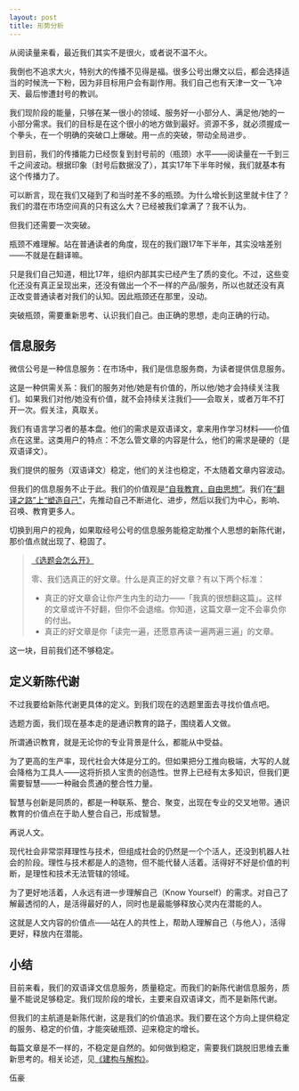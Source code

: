 ```yaml
---
layout: post
title: 形势分析
---
```


从阅读量来看，最近我们其实不是很火，或者说不温不火。

我倒也不追求大火，特别大的传播不见得是福。很多公号出爆文以后，都会选择适当的时候洗一下粉，因为非目标用户会有副作用。我们自己也有天津一文一飞冲天、最后惨遭封号的教训。

我们现阶段的能量，只够在某一很小的领域、服务好一小部分人、满足他/她的一小部分需求。我们的目标是在这个很小的地方做到最好。资源不多，就必须握成一个拳头，在一个明确的突破口上爆破。用一点的突破，带动全局进步。

到目前，我们的传播能力已经恢复到封号前的（瓶颈）水平——阅读量在一千到三千之间波动。根据印象（封号后数据没了），其实17年下半年时候，我们就基本有这个传播力了。

可以断言，现在我们又碰到了和当时差不多的瓶颈。为什么增长到这里就卡住了？我们的潜在市场空间真的只有这么大？已经被我们拿满了？我不认为。

但我们还需要一次突破。

瓶颈不难理解。站在普通读者的角度，现在的我们跟17年下半年，其实没啥差别——不就是在翻译嘛。

只是我们自己知道，相比17年，组织内部其实已经产生了质的变化。不过，这些变化还没有真正呈现出来，还没有做出一个不一样的产品/服务，所以也就还没有真正改变普通读者对我们的认知。因此瓶颈还在那里，没动。

突破瓶颈，需要重新思考、认识我们自己。由正确的思想，走向正确的行动。

## 信息服务

微信公号是一种信息服务：在市场中，我们是信息服务商，为读者提供信息服务。

这是一种供需关系：我们的服务对他/她是有价值的，所以他/她才会持续关注我们。如果我们对他/她没有价值，就不会持续关注我们——会取关，或者万年不打开一次。假关注，真取关。

我们有语言学习者的基本盘。他们的需求是双语译文，拿来用作学习材料——价值点在这里。这类用户的特点：不怎么管文章的内容是什么，他们的需求是硬的（是双语译文）。

我们提供的服务（双语译文）稳定，他们的关注也稳定，不太随着文章内容波动。

但我们的信息服务不止于此。我们的价值观是[“自我教育，自由思想”](https://blog.qujinghao.com/Strategy-Memo/)。我们在[“翻译之路”上“塑造自己”](https://blog.qujinghao.com/Why-Translation/)，先推动自己不断进化、进步，然后以我们为中心，影响、召唤、教育更多人。

切换到用户的视角，如果取经号公号的信息服务能稳定助推个人思想的新陈代谢，那价值点就出现了、稳固了。

> [《选题会怎么开》](https://blog.qujinghao.com/about-meeting/)
>
> 零、我们选真正的好文章。什么是真正的好文章？有以下两个标准：
>
> - 真正的好文章会让你产生内生的动力——「我真的很想翻这篇」。这样的文章或许不好翻，但你不会退缩。你知道，这篇文章一定不会辜负你的付出。
> - 真正的好文章是你「读完一遍，还愿意再读一遍两遍三遍」的文章。

这一块，目前我们还不够稳定。

## 定义新陈代谢

不过我要给新陈代谢更具体的定义。到我们现在的选题里面去寻找价值点吧。

选题方面，我们现在基本走的是通识教育的路子，围绕着人文做。

所谓通识教育，就是无论你的专业背景是什么，都能从中受益。

为了更高的生产率，现代社会大体是分工的。但如果把分工推向极端，大写的人就会降格为工具人——这将折损人宝贵的创造性。世界上已经有太多知识，但我们更需要智慧——一种融会贯通的整合性力量。

智慧与创新是同质的，都是一种联系、整合、聚变，出现在专业的交叉地带。通识教育的价值点在于助人整合自己，形成智慧。

再说人文。

现代社会非常崇拜理性与技术，但组成社会的仍然是一个个活人，还没到机器人社会的阶段。理性与技术都是人的造物，但不能代替人活着。活得好不好是价值的判断，是理性和技术无法管辖的领域。

为了更好地活着，人永远有进一步理解自己（Know Yourself）的需求。对自己了解最透彻的人，是活得最好的人，同时也是最能够释放心灵内在潜能的人。

这就是人文内容的价值点——站在人的共性上，帮助人理解自己（与他人），活得更好，释放内在潜能。

## 小结

目前来看，我们的双语译文信息服务，质量稳定。而我们的新陈代谢信息服务，质量不能说足够稳定。我们现阶段的增长，主要来自双语译文，而不是新陈代谢。

但我们的主航道是新陈代谢，这是我们的价值追求。我们要在这个方向上提供稳定的服务、稳定的价值，才能突破瓶颈、迎来稳定的增长。

每篇文章是不一样的，不稳定是自然的。如何做到稳定，需要我们跳脱旧思维去重新思考的。相关论述，见[《建构与解构》](https://blog.qujinghao.com/information-literacy/)。

伍豪
